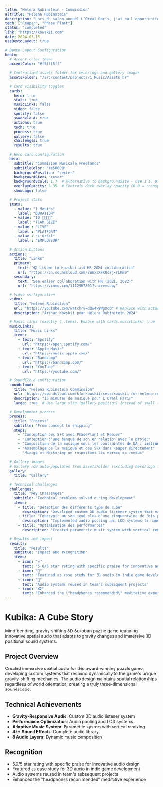 ```yaml
---
title: "Helena Rubinstein - Commission"
altTitle: "Helena Rubinstein"
description: "Lors du salon annuel L’Oréal Paris, j'ai eu l'opportunité de collaborer avec Helena Rubinstein pour la présentation exclusive de leurs nouveaux produits. J'ai composé 15 minutes de musique, interprétée tout au long de la journée pour accompagner les différentes sessions de présentation, utilisant FMOD pour une expérience sonore fluide et immersive."
tech: ["Reaper", "Phase Plant"]
status: "completed"
link: "https://kowskii.com"
date: 2024-03-15
useBentoLayout: true

# Bento Layout Configuration
bento:
  # Accent color theme
  accentColor: "#f5f5f5ff"
  
  # Centralized assets folder for hero/logo and gallery images
  assetsFolder: "/src/content/projects/1_Music/Assets_hr"
  
  # Card visibility toggles
  cards:
    hero: true
    stats: true
    musicLinks: false
    video: false
    spotify: false
    soundcloud: true
    actions: true
    tech: true
    process: true
    gallery: false
    challenges: true
    results: true
  
  # Hero card configuration
  hero:
    subtitle: "Commision Musicale Freelance"
    subtitleColor: "#e50000"
    backgroundPosition: "center"
    backgroundSize: "cover"
    backgroundScale: 1.7  # Alternative to backgroundSize - use 1.1, 0.9, etc.
    overlayOpacity: 0.35  # Controls dark overlay opacity (0.0 = transparent, 1.0 = opaque) - default: 0.35
    showLogo: false
  
  # Project stats
  stats:
    - value: "1 Months"
      label: "DURATION"
    - value: "10 👨‍👩‍👦‍👦"
      label: "TEAM SIZE"
    - value : "LIVE"
      label : "PLATFORM"
    - value : "L'Oréal"
      label : "EMPLOYEUR"
  
  # Action buttons
  actions:
    title: "Links"
    primary:
      text: "🎧 Listen to Kowskii and HR 2024 collaboration"
      url: "https://on.soundcloud.com/7WWxaXFKQd7jxrLKm9"
    secondary:
      text: "See ealier collaboration with HR (2021, 2022)"
      url: "https://vimeo.com/1112967801?share=copy"

  # Video configuration
  video:
    title: "Helene Rubinstein"
    url: "https://youtube.com/watch?v=dQw4w9WgXcQ" # Replace with actual Kubika trailer
    description: "Arthur Kowskii pour Helena Rubinstein 2024"

  # Music links (exactly 4 items). Enable with cards.musicLinks: true
  musicLinks:
    title: "Music Links"
    items:
      - text: "Spotify"
        url: "https://open.spotify.com/"
      - text: "Apple Music"
        url: "https://music.apple.com/"
      - text: "Bandcamp"
        url: "https://bandcamp.com/"
      - text: "YouTube"
        url: "https://youtube.com/"

  # SoundCloud configuration
  soundcloud:
    title: "Helena Rubinstein Commission"
    url: "https://soundcloud.com/kforkowskii/sets/kowskii-for-helena-rubinstein-px50-event?si=257dbf8a42f749d4baf427d537d957da&utm_source=clipboard&utm_medium=text&utm_campaign=social_sharing"
    description: "15 minutes de musique pour L'Oréal Paris"
    large: true  # Use large size (gallery position) instead of small (tech position)
  
  # Development process
  process:
    title: "Process"
    subtitle: "From concept to shipping"
    steps:
      - "Conception des SFX avec PhasePlant et Reaper"
      - "Conception d'une banque de son en relation avec le projet"
      - "Composition de la musique sous les contraintes de DA : instrument fantasiste, cordes... pas de synthé. pas d'instruments modernes."
      - "Assemblage de la musique et des SFX dans Reaper directement"
      - "Mixage et Mastering en respectant les normes de rendus"
  
  # Gallery images
  # Gallery now auto-populates from assetsFolder (excluding hero/logo files)
  gallery:
    title: "Gallery"
  
  # Technical challenges
  challenges:
    title: "Key Challenges"
    subtitle: "Technical problems solved during development"
    items:
      - title: "Détection des différents type de cube"
        description: "Developed custom 3D audio listener system that maintains spatial relationships regardless of world orientation"
      - title: "Concevoir un son joué plus d'une cinquantaine de fois par minute et le rendre plaisant"
        description: "Implemented audio pooling and LOD systems to handle complex 3D audio without performance impact"
      - title: "Optimisation des performances"
        description: "Created parametric music system with vertical remixing for seamless emotional transitions"
  
  # Results and impact
  results:
    title: "Results"
    subtitle: "Impact and recognition"
    items:
      - icon: "⭐"
        text: "5.0/5 star rating with specific praise for innovative audio design"
      - icon: "🎯"
        text: "Featured as case study for 3D audio in indie game development"
      - icon: "🔄"
        text: "Audio systems reused in team's subsequent projects"
      - icon: "🎧"
        text: "Enhanced the \"headphones recommended\" meditative experience"
---
```


# Kubika: A Cube Story

Mind-bending, gravity-shifting 3D Sokoban puzzle game featuring innovative spatial audio that adapts to gravity changes and immersive 3D positional sound systems.

## Project Overview

Created immersive spatial audio for this award-winning puzzle game, developing custom systems that respond dynamically to the game's unique gravity-shifting mechanics. The audio design maintains spatial relationships regardless of world orientation, creating a truly three-dimensional soundscape.

## Technical Achievements

- **Gravity-Responsive Audio**: Custom 3D audio listener system
- **Performance Optimization**: Audio pooling and LOD systems  
- **Adaptive Music System**: Parametric system with vertical remixing
- **45+ Sound Effects**: Complete audio library
- **8 Audio Layers**: Dynamic music composition

## Recognition

- 5.0/5 star rating with specific praise for innovative audio design
- Featured as case study for 3D audio in indie game development
- Audio systems reused in team's subsequent projects
- Enhanced the "headphones recommended" meditative experience
